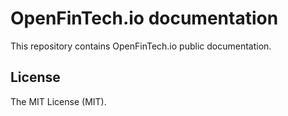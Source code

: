 # OpenFinTech.io documentation

This repository contains OpenFinTech.io public documentation.



## License

The MIT License (MIT).
